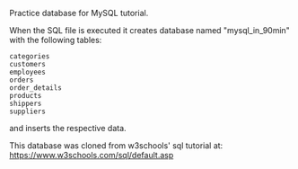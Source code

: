 Practice database for MySQL tutorial.

When the SQL file is executed it creates database named "mysql_in_90min" with the following tables:

    categories
    customers
    employees
    orders
    order_details
    products
    shippers
    suppliers
    
and inserts the respective data. 

This database was cloned from w3schools' sql tutorial at:
https://www.w3schools.com/sql/default.asp
